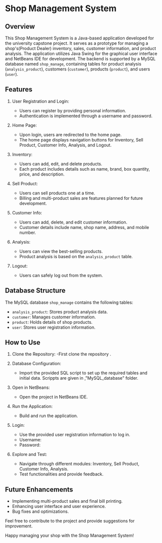 # Shop Management System

## Overview

This Shop Management System is a Java-based application developed for the university capstone project. It serves as a prototype for managing a shop's(Product Dealer) inventory, sales, customer information, and product analysis. The application utilizes Java Swing for the graphical user interface and NetBeans IDE for development. The backend is supported by a MySQL database named `shop_manage`, containing tables for product analysis (`analysis_product`), customers (`customer`), products (`product`), and users (`user`).

## Features

1. User Registration and Login:
   - Users can register by providing personal information.
   - Authentication is implemented through a username and password.

2. Home Page:
   - Upon login, users are redirected to the home page.
   - The home page displays navigation buttons for Inventory, Sell Product, Customer Info, Analysis, and Logout.

3. Inventory:
   - Users can add, edit, and delete products.
   - Each product includes details such as name, brand, box quantity, price, and description.

4. Sell Product:
   - Users can sell products one at a time.
   - Billing and multi-product sales are features planned for future development.

5. Customer Info:
   - Users can add, delete, and edit customer information.
   - Customer details include name, shop name, address, and mobile number.

6. Analysis:
   - Users can view the best-selling products.
   - Product analysis is based on the `analysis_product` table.

7. Logout:
   - Users can safely log out from the system.

## Database Structure

The MySQL database `shop_manage` contains the following tables:
- `analysis_product`: Stores product analysis data.
- `customer`: Manages customer information.
- `product`: Holds details of shop products.
- `user`: Stores user registration information.

## How to Use

1. Clone the Repository:
   -First clone the repository .

2. Database Configuration:
   - Import the provided SQL script to set up the required tables and initial data. Scrippts are given in ,"MySQL_database" folder.

3. Open in NetBeans:
   - Open the project in NetBeans IDE.

4. Run the Application:
   - Build and run the application.

5. Login:
   - Use the provided user registration information to log in.
   - Username: 
   - Password: 

6. Explore and Test:
   - Navigate through different modules: Inventory, Sell Product, Customer Info, Analysis.
   - Test functionalities and provide feedback.

## Future Enhancements

- Implementing multi-product sales and final bill printing.
- Enhancing user interface and user experience.
- Bug fixes and optimizations.

Feel free to contribute to the project and provide suggestions for improvement.

Happy managing your shop with the Shop Management System!
